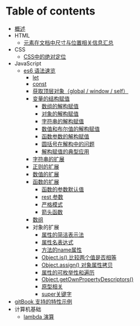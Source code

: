 # Table of contents

* [概述](README.md)
* HTML
  * [元素在文档中尺寸与位置相关信息汇总](html/yuan-su-zai-wen-dang-zhong-de-wei-zhi-xiang-guan-xin-xi-hui-zong.md)
* CSS
  * [CSS中的绝对定位](css/css-zhong-de-jue-dui-ding-wei.md)
* JavaScript
  * [es6 语法速览](javascript/es6-yu-fa-su-lan/README.md)
    * [let](javascript/es6-yu-fa-su-lan/let.md)
    * [const](javascript/es6-yu-fa-su-lan/const.md)
    * [获取顶层对象（global / window / self）](javascript/es6-yu-fa-su-lan/huo-qu-ding-ceng-dui-xiang-global-window-self.md)
    * [变量的结构赋值](javascript/es6-yu-fa-su-lan/bian-liang-de-jie-gou-fu-zhi/README.md)
      * [数组的解构赋值](javascript/es6-yu-fa-su-lan/bian-liang-de-jie-gou-fu-zhi/shu-zu-de-jie-gou-fu-zhi.md)
      * [对象的解构赋值](javascript/es6-yu-fa-su-lan/bian-liang-de-jie-gou-fu-zhi/dui-xiang-de-jie-gou-fu-zhi.md)
      * [字符串的解构赋值](javascript/es6-yu-fa-su-lan/bian-liang-de-jie-gou-fu-zhi/zi-fu-chuan-de-jie-gou-fu-zhi.md)
      * [数值和布尔值的解构赋值](javascript/es6-yu-fa-su-lan/bian-liang-de-jie-gou-fu-zhi/shu-zhi-he-bu-er-zhi-de-jie-gou-fu-zhi.md)
      * [函数参数的解构赋值](javascript/es6-yu-fa-su-lan/bian-liang-de-jie-gou-fu-zhi/untitled.md)
      * [圆括号在解构中的问题](javascript/es6-yu-fa-su-lan/bian-liang-de-jie-gou-fu-zhi/yuan-kuo-hao-zai-jie-gou-zhong-de-wen-ti.md)
      * [解构赋值的典型应用](javascript/es6-yu-fa-su-lan/bian-liang-de-jie-gou-fu-zhi/jie-gou-fu-zhi-de-dian-xing-ying-yong.md)
    * [字符串的扩展](javascript/es6-yu-fa-su-lan/zi-fu-chuan-de-kuo-zhan.md)
    * [正则的扩展](javascript/es6-yu-fa-su-lan/zheng-ze-de-kuo-zhan.md)
    * [数值的扩展](javascript/es6-yu-fa-su-lan/untitled.md)
    * [函数的扩展](javascript/es6-yu-fa-su-lan/han-shu-de-kuo-zhan/README.md)
      * [函数的参数默认值](javascript/es6-yu-fa-su-lan/han-shu-de-kuo-zhan/han-shu-de-can-shu-mo-ren-zhi.md)
      * [rest 参数](javascript/es6-yu-fa-su-lan/han-shu-de-kuo-zhan/rest-can-shu.md)
      * [严格模式](javascript/es6-yu-fa-su-lan/han-shu-de-kuo-zhan/untitled.md)
      * [箭头函数](javascript/es6-yu-fa-su-lan/han-shu-de-kuo-zhan/name-shu-xing.md)
    * [数组](javascript/es6-yu-fa-su-lan/shu-zu.md)
    * 对象的扩展
      * [属性的简洁表示法](javascript/es6-yu-fa-su-lan/dui-xiang-de-kuo-zhan/shu-xing-de-jian-jie-biao-shi-fa.md)
      * [属性名表达式](javascript/es6-yu-fa-su-lan/dui-xiang-de-kuo-zhan/shu-xing-ming-biao-da-shi.md)
      * [方法的name属性](javascript/es6-yu-fa-su-lan/dui-xiang-de-kuo-zhan/fang-fa-de-name-shu-xing.md)
      * [Object.is\(\) 比较两个值是否相等](javascript/es6-yu-fa-su-lan/dui-xiang-de-kuo-zhan/object.is-bi-jiao-liang-ge-zhi-shi-fou-xiang-deng.md)
      * [Object.assign\(\) 对象属性拷贝](javascript/es6-yu-fa-su-lan/dui-xiang-de-kuo-zhan/object.assign-dui-xiang-shu-xing-kao-bei.md)
      * [属性的可枚举性和遍历](javascript/es6-yu-fa-su-lan/dui-xiang-de-kuo-zhan/shu-xing-de-ke-mei-ju-xing-he-bian-li.md)
      * [Object.getOwnPropertyDescriptors\(\)](javascript/es6-yu-fa-su-lan/dui-xiang-de-kuo-zhan/object.getownpropertydescriptors.md)
      * [原型相关](javascript/es6-yu-fa-su-lan/dui-xiang-de-kuo-zhan/yuan-xing-xiang-guan.md)
      * [super关键字](javascript/es6-yu-fa-su-lan/dui-xiang-de-kuo-zhan/super-guan-jian-zi.md)
* [gitBook 支持的特性示例](gitbook-zhi-chi-de-te-xing-shi-li.md)
* 计算机基础
  * [lambda 演算](ji-suan-ji-ji-chu/lambda-yan-suan.md)

